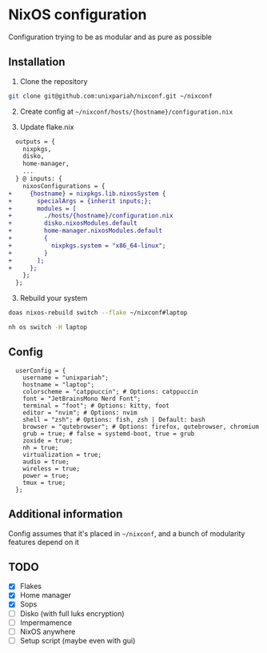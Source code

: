 # NixOS configuration

Configuration trying to be as modular and as pure as possible

## Installation

1. Clone the repository

```bash
git clone git@github.com:unixpariah/nixconf.git ~/nixconf
```

2. Create config at `~/nixconf/hosts/{hostname}/configuration.nix`

3. Update flake.nix

```diff
  outputs = {
    nixpkgs,
    disko,
    home-manager,
    ...
  } @ inputs: {
    nixosConfigurations = {
+     {hostname} = nixpkgs.lib.nixosSystem {
+       specialArgs = {inherit inputs;};
+       modules = [
+         ./hosts/{hostname}/configuration.nix
+         disko.nixosModules.default
+         home-manager.nixosModules.default
+         {
+           nixpkgs.system = "x86_64-linux";
+         }
+       ];
+     };
    };
  };
```

3. Rebuild your system

```bash
doas nixos-rebuild switch --flake ~/nixconf#laptop
```

```bash
nh os switch -H laptop
```

## Config

```
  userConfig = {
    username = "unixpariah";
    hostname = "laptop";
    colorscheme = "catppuccin"; # Options: catppuccin
    font = "JetBrainsMono Nerd Font";
    terminal = "foot"; # Options: kitty, foot
    editor = "nvim"; # Options: nvim
    shell = "zsh"; # Options: fish, zsh | Default: bash
    browser = "qutebrowser"; # Options: firefox, qutebrowser, chromium
    grub = true; # false = systemd-boot, true = grub
    zoxide = true;
    nh = true;
    virtualization = true;
    audio = true;
    wireless = true;
    power = true;
    tmux = true;
  };
```

## Additional information

Config assumes that it's placed in `~/nixconf`, and a bunch of modularity features depend on it

## TODO

- [x] Flakes
- [x] Home manager
- [x] Sops
- [ ] Disko (with full luks encryption)
- [ ] Impermamence
- [ ] NixOS anywhere
- [ ] Setup script (maybe even with gui)
